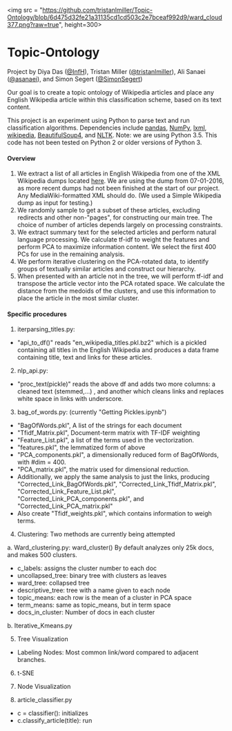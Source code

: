 <img src = "https://github.com/tristanlmiller/Topic-Ontology/blob/6d475d32fe21a31135cd1cd503c2e7bceaf992d9/ward_cloud377.png?raw=true", height=300>

# Topic-Ontology

Project by Diya Das ([@InfH](https://github.com/InfH)), Tristan Miller ([@tristanlmiller](https://github.com/tristanlmiller/)), Ali Sanaei ([@asanaei](https://github.com/asanaei)), and Simon Segert ([@SimonSegert](https://github.com/simonsegert))

Our goal is to create a topic ontology of Wikipedia articles and place any English Wikipedia article within this classification scheme, based on its text content.

This project is an experiment using Python to parse text and run classification algorithms. Dependencies include [pandas](https://pypi.python.org/pypi/pandas), [NumPy](https://pypi.python.org/pypi/numpy), [lxml](https://pypi.python.org/pypi/lxml), [wikipedia](https://pypi.python.org/pypi/wikipedia/), [BeautifulSoup4](https://pypi.python.org/pypi/beautifulsoup4/4.5.0), and [NLTK](https://pypi.python.org/pypi/nltk/3.2.1). Note: we are using Python 3.5. This code has not been tested on Python 2 or older versions of Python 3.

#### Overview
1. We extract a list of all articles in English Wikipedia from one of the XML Wikipedia dumps located [here](https://dumps.wikimedia.org/enwiki/). We are using the dump from 07-01-2016, as more recent dumps had not been finished at the start of our project. Any MediaWiki-formatted XML should do. (We used a Simple Wikipedia dump as input for testing.)
2. We randomly sample to get a subset of these articles, excluding redirects and other non-"pages", for constructing our main tree. The choice of number of articles depends largely on processing constraints.
3. We extract summary text for the selected articles and perform natural language processing. We calculate tf-idf to weight the features and perform PCA to maximize information content. We select the first 400 PCs for use in the remaining analysis.  
4. We perform iterative clustering on the PCA-rotated data, to identify groups of textually similar articles and construct our hierarchy.
5. When presented with an article not in the tree, we will perform tf-idf and transpose the article vector into the PCA rotated space. We calculate the distance from the medoids of the clusters, and use this information to place the article in the most similar cluster.


#### Specific procedures
1. iterparsing_titles.py:
 - "api_to_df()" reads "en_wikipedia_titles.pkl.bz2" which is a pickled containing all titles in the English Wikipedia and produces a data frame containing title, text and links for these articles.

2. nlp_api.py:
 - "proc_text(pickle)" reads the above df and adds two more columns: a cleaned text (stemmed,...) , and another which cleans links and replaces white space in links with underscore.

3. bag_of_words.py: (currently "Getting Pickles.ipynb")
 - "BagOfWords.pkl", A list of the strings for each document
 - "Tfidf_Matrix.pkl", Document-term matrix with TF-IDF weighting
 - "Feature_List.pkl", a list of the terms used in the vectorization.
 - "features.pkl", the lemmatized form of above
 - "PCA_components.pkl", a dimensionally reduced form of BagOfWords, with #dim = 400.
 - "PCA_matrix.pkl", the matrix used for dimensional reduction.
 - Additionally, we apply the same analysis to just the links, producing "Corrected_Link_BagOfWords.pkl", "Corrected_Link_Tfidf_Matrix.pkl", "Corrected_Link_Feature_List.pkl", "Corrected_Link_PCA_components.pkl", and "Corrected_Link_PCA_matrix.pkl"
 - Also create "Tfidf_weights.pkl", which contains information to weigh terms.

4. Clustering: Two methods are currently being attempted

 a. Ward_clustering.py: ward_cluster()
    By default analyzes only 25k docs, and makes 500 clusters.
  - c_labels: assigns the cluster number to each doc
  - uncollapsed_tree: binary tree with clusters as leaves
  - ward_tree: collapsed tree
  - descriptive_tree: tree with a name given to each node
  - topic_means: each row is the mean of a cluster in PCA space
  - term_means: same as topic_means, but in term space
  - docs_in_cluster: Number of docs in each cluster

 b. Iterative_Kmeans.py

5. Tree Visualization
 - Labeling Nodes: Most common link/word compared to adjacent branches.

6. t-SNE

7. Node Visualization

8. article_classifier.py
  - c = classifier(): initializes
  - c.classify_article(title): run
